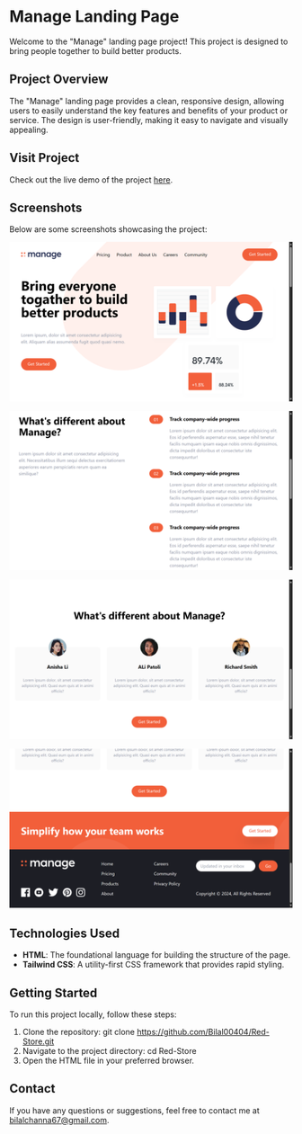 # Manage Landing Page

Welcome to the "Manage" landing page project! This project is designed to bring people together to build better products.

## Project Overview

The "Manage" landing page provides a clean, responsive design, allowing users to easily understand the key features and benefits of your product or service. The design is user-friendly, making it easy to navigate and visually appealing.

## Visit Project

Check out the live demo of the project [here](https://manage-a-landing-page.netlify.app/).

## Screenshots

Below are some screenshots showcasing the project:

![Landing Page Main](./project_screenshots/1.png)

![Feature Section](./project_screenshots/2.png)

![Feature Section](./project_screenshots/3.png)

![Contact Section](./project_screenshots/4.png)


## Technologies Used

- **HTML**: The foundational language for building the structure of the page.
- **Tailwind CSS**: A utility-first CSS framework that provides rapid styling.


## Getting Started

To run this project locally, follow these steps:

1. Clone the repository: git clone https://github.com/Bilal00404/Red-Store.git
2. Navigate to the project directory: cd Red-Store
3. Open the HTML file in your preferred browser.

## Contact
If you have any questions or suggestions, feel free to contact me at bilalchanna67@gmail.com.
